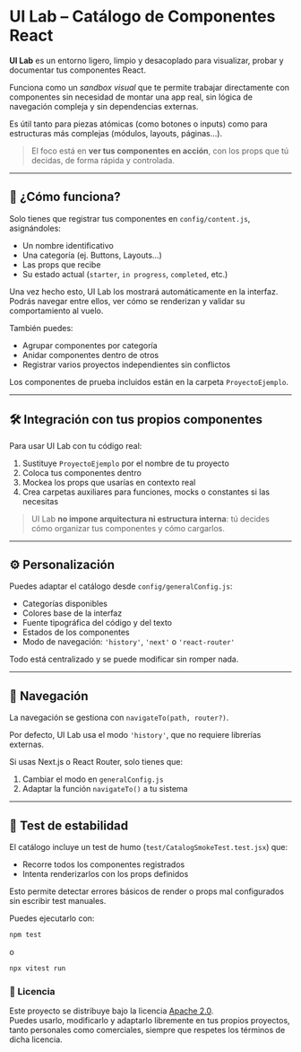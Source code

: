 # UI Lab – Catálogo de Componentes React

**UI Lab** es un entorno ligero, limpio y desacoplado para visualizar, probar y documentar tus componentes React.

Funciona como un *sandbox visual* que te permite trabajar directamente con componentes sin necesidad de montar una app real, sin lógica de navegación compleja y sin dependencias externas.

Es útil tanto para piezas atómicas (como botones o inputs) como para estructuras más complejas (módulos, layouts, páginas…).

> El foco está en **ver tus componentes en acción**, con los props que tú decidas, de forma rápida y controlada.

---

## 🧩 ¿Cómo funciona?

Solo tienes que registrar tus componentes en `config/content.js`, asignándoles:

- Un nombre identificativo  
- Una categoría (ej. Buttons, Layouts…)  
- Las props que recibe  
- Su estado actual (`starter`, `in progress`, `completed`, etc.)

Una vez hecho esto, UI Lab los mostrará automáticamente en la interfaz.  
Podrás navegar entre ellos, ver cómo se renderizan y validar su comportamiento al vuelo.

También puedes:

- Agrupar componentes por categoría  
- Anidar componentes dentro de otros  
- Registrar varios proyectos independientes sin conflictos  

Los componentes de prueba incluidos están en la carpeta `ProyectoEjemplo`.

---

## 🛠️ Integración con tus propios componentes

Para usar UI Lab con tu código real:

1. Sustituye `ProyectoEjemplo` por el nombre de tu proyecto
2. Coloca tus componentes dentro  
3. Mockea los props que usarías en contexto real  
4. Crea carpetas auxiliares para funciones, mocks o constantes si las necesitas

> UI Lab **no impone arquitectura ni estructura interna**: tú decides cómo organizar tus componentes y cómo cargarlos.

---

## ⚙️ Personalización

Puedes adaptar el catálogo desde `config/generalConfig.js`:

- Categorías disponibles  
- Colores base de la interfaz  
- Fuente tipográfica del código y del texto  
- Estados de los componentes  
- Modo de navegación: `'history'`, `'next'` o `'react-router'`  

Todo está centralizado y se puede modificar sin romper nada.

---

## 🧭 Navegación

La navegación se gestiona con `navigateTo(path, router?)`.

Por defecto, UI Lab usa el modo `'history'`, que no requiere librerías externas.

Si usas Next.js o React Router, solo tienes que:

1. Cambiar el modo en `generalConfig.js`  
2. Adaptar la función `navigateTo()` a tu sistema

---

## 🧪 Test de estabilidad

El catálogo incluye un test de humo (`test/CatalogSmokeTest.test.jsx`) que:

- Recorre todos los componentes registrados
- Intenta renderizarlos con los props definidos

Esto permite detectar errores básicos de render o props mal configurados sin escribir test manuales.

Puedes ejecutarlo con:

```bash
npm test
```
o
```bash
npx vitest run
```

### 📄 Licencia

Este proyecto se distribuye bajo la licencia [Apache 2.0](./LICENSE).  
Puedes usarlo, modificarlo y adaptarlo libremente en tus propios proyectos, tanto personales como comerciales, siempre que respetes los términos de dicha licencia.
